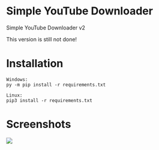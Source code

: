 # Simple YouTube Downloader
Simple YouTube Downloader v2

This version is still not done!

# Installation

```
Windows:
py -m pip install -r requirements.txt

Linux:
pip3 install -r requirements.txt
```

# Screenshots
![](https://funprogramming.eu/H3hqp1.png)